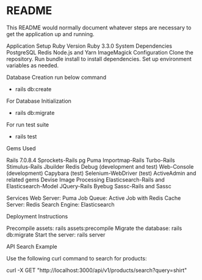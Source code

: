 # README

This README would normally document whatever steps are necessary to get the
application up and running.

Application Setup
Ruby Version
Ruby 3.3.0
System Dependencies
PostgreSQL
Redis
Node.js and Yarn
ImageMagick
Configuration
Clone the repository.
Run bundle install to install dependencies.
Set up environment variables as needed.

Database Creation run below command

- rails db:create

For Database Initialization

 - rails db:migrate

For run test suite
- rails test 

Gems Used

Rails 7.0.8.4
Sprockets-Rails
pg
Puma
Importmap-Rails
Turbo-Rails
Stimulus-Rails
Jbuilder
Redis
Debug (development and test)
Web-Console (development)
Capybara (test)
Selenium-WebDriver (test)
ActiveAdmin and related gems
Devise
Image Processing
Elasticsearch-Rails and Elasticsearch-Model
JQuery-Rails
Byebug
Sassc-Rails and Sassc

Services
Web Server: Puma
Job Queue: Active Job with Redis
Cache Server: Redis
Search Engine: Elasticsearch

Deployment Instructions

Precompile assets: rails assets:precompile
Migrate the database: rails db:migrate
Start the server: rails server

API Search Example

Use the following curl command to search for products:

curl -X GET "http://localhost:3000/api/v1/products/search?query=shirt"
